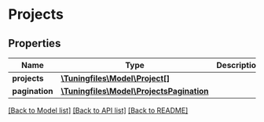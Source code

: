 # Projects

## Properties
Name | Type | Description | Notes
------------ | ------------- | ------------- | -------------
**projects** | [**\Tuningfiles\Model\Project[]**](Project.md) |  | [optional] 
**pagination** | [**\Tuningfiles\Model\ProjectsPagination**](ProjectsPagination.md) |  | [optional] 

[[Back to Model list]](../README.md#documentation-for-models) [[Back to API list]](../README.md#documentation-for-api-endpoints) [[Back to README]](../README.md)

